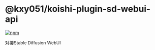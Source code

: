 # @kxy051/koishi-plugin-sd-webui-api

[![npm](https://img.shields.io/npm/v/@kxy051/koishi-plugin-sd-webui-api?style=flat-square)](https://www.npmjs.com/package/@kxy051/koishi-plugin-sd-webui-api)

对接Stable Diffusion WebUI
